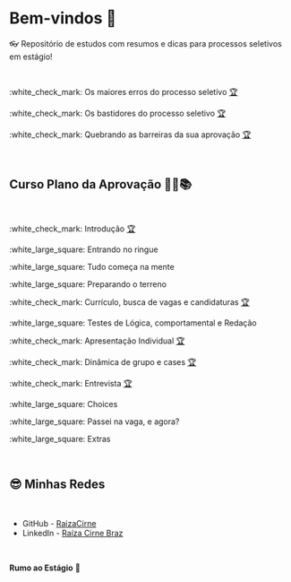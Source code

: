 # Bem-vindos 👋
👓 Repositório de estudos com resumos e dicas para processos seletivos em estágio!

<br>

<p>:white_check_mark: Os maiores erros do processo seletivo <a target="_blank" href="https://www.origamid.com/certificate/bec64f6b/"  title="Certificate">🏆</a></p>
<p>:white_check_mark: Os bastidores do processo seletivo <a target="_blank" href="https://www.origamid.com/certificate/bec64f6b/"  title="Certificate">🏆</a></p>
<p>:white_check_mark: Quebrando as barreiras da sua aprovação <a target="_blank" href="https://www.origamid.com/certificate/bec64f6b/"  title="Certificate">🏆</a></p>

<br>

## Curso Plano da Aprovação 👨‍🎓📚

<br>

<p>:white_check_mark: Introdução <a target="_blank" href="https://www.origamid.com/certificate/bec64f6b/"  title="Certificate">🏆</a></p>
<p>:white_large_square: Entrando no ringue </p>
<p>:white_large_square: Tudo começa na mente </p>
<p>:white_large_square: Preparando o terreno </p>
<p>:white_check_mark: Currículo, busca de vagas e candidaturas <a target="_blank" href="https://www.origamid.com/certificate/bec64f6b/"  title="Certificate">🏆</a></p>
<p>:white_large_square: Testes de Lógica, comportamental e Redação </p>
<p>:white_check_mark: Apresentação Individual <a target="_blank" href="https://www.origamid.com/certificate/bec64f6b/"  title="Certificate">🏆</a></p>
<p>:white_check_mark: Dinâmica de grupo e cases <a target="_blank" href="https://www.origamid.com/certificate/bec64f6b/"  title="Certificate">🏆</a></p>
<p>:white_check_mark: Entrevista <a target="_blank" href="https://www.origamid.com/certificate/bec64f6b/"  title="Certificate">🏆</a></p>
<p>:white_large_square: Choices </p>
<p>:white_large_square: Passei na vaga, e agora? </p>
<p>:white_large_square: Extras </p>

<br />

## :sunglasses: Minhas Redes <a name="id09"></a>

<br />

- GitHub - [RaizaCirne](https://github.com/RaizaCirne)
- LinkedIn - [Raíza Cirne Braz](https://www.linkedin.com/in/ra%C3%ADzacirne/)

<br />

**Rumo ao Estágio** 🚀
